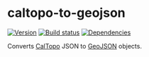 # caltopo-to-geojson

[![Version][version-badge]][version-href]
[![Build status][build-badge]][build-href]
[![Dependencies][deps-badge]][deps-href]


Converts [CalTopo](http://caltopo.com) JSON to [GeoJSON](http://geojson.org) objects.


[version-badge]: https://img.shields.io/npm/v/caltopo-to-geojson.svg?style=flat-square
[version-href]: https://www.npmjs.com/package/caltopo-to-geojson

[build-badge]: https://img.shields.io/travis/scott113341/caltopo-to-geojson.svg?style=flat-square
[build-href]: https://travis-ci.org/scott113341/caltopo-to-geojson

[deps-badge]: https://img.shields.io/david/dev/scott113341/caltopo-to-geojson.svg?style=flat-square
[deps-href]: https://david-dm.org/scott113341/caltopo-to-geojson#info=devDependencies

